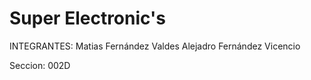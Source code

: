 # Super Electronic's

INTEGRANTES:
Matias Fernández Valdes
Alejadro Fernández Vicencio

Seccion: 002D
